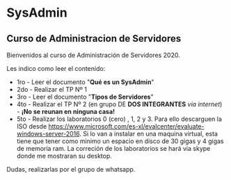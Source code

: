 # SysAdmin
## Curso de Administracion de Servidores

Bienvenidos al curso de Administración de Servidores 2020.

Les indico como leer el contenido:

* 1ro - Leer el documento "**Qué es un SysAdmin**"
* 2do - Realizar el TP Nº 1
* 3ro - Leer el documento "**Tipos de Servidores**"
* 4to - Realizar el TP Nº 2 (en grupo DE **DOS INTEGRANTES** _via internet_) - **¡No se reunan en ninguna casa!**
* 5to - Realizar los laboratorios 0 (cero) , 1, 2 y 3. Para ello descarguen la ISO desde https://www.microsoft.com/es-xl/evalcenter/evaluate-windows-server-2016. Si lo van a instalar en una maquina virtual, esta tiene que tener como minimo un espacio en disco de 30 gigas y 4 gigas de memoria ram. La correción de los laboratorios se hará via skype donde me mostraran su desktop.

Dudas, realizarlas por el grupo de whatsapp.
